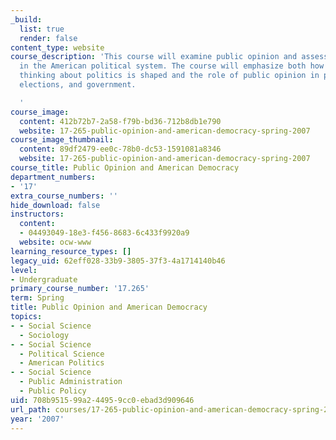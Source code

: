 ```yaml
---
_build:
  list: true
  render: false
content_type: website
course_description: 'This course will examine public opinion and assess its place
  in the American political system. The course will emphasize both how citizens''
  thinking about politics is shaped and the role of public opinion in political campaigns,
  elections, and government.

  '
course_image:
  content: 412b72b7-2a58-f79b-bd36-712b8db1e790
  website: 17-265-public-opinion-and-american-democracy-spring-2007
course_image_thumbnail:
  content: 89df2479-ee0c-78b0-dc53-1591081a8346
  website: 17-265-public-opinion-and-american-democracy-spring-2007
course_title: Public Opinion and American Democracy
department_numbers:
- '17'
extra_course_numbers: ''
hide_download: false
instructors:
  content:
  - 04493049-18e3-f456-8683-6c433f9920a9
  website: ocw-www
learning_resource_types: []
legacy_uid: 62eff028-33b9-3805-37f3-4a1714140b46
level:
- Undergraduate
primary_course_number: '17.265'
term: Spring
title: Public Opinion and American Democracy
topics:
- - Social Science
  - Sociology
- - Social Science
  - Political Science
  - American Politics
- - Social Science
  - Public Administration
  - Public Policy
uid: 708b9515-99a2-4495-9cc0-ebad3d909646
url_path: courses/17-265-public-opinion-and-american-democracy-spring-2007
year: '2007'
---
```

